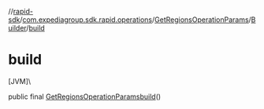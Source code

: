 //[rapid-sdk](../../../../index.md)/[com.expediagroup.sdk.rapid.operations](../../index.md)/[GetRegionsOperationParams](../index.md)/[Builder](index.md)/[build](build.md)

# build

[JVM]\

public final [GetRegionsOperationParams](../index.md)[build](build.md)()
